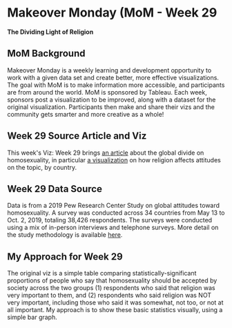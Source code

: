 # Makeover Monday (MoM - Week 29
**The Dividing Light of Religion**

## MoM Background
Makeover Monday is a weekly learning and development opportunity to work with a given data set and create better, more effective visualizations.  The goal with MoM is to make information more accessible, and participants are from around the world.  MoM is sponsored by Tableau.  Each week, sponsors post a visualization to be improved, along with a dataset for the original visualization.  Participants then make and share their vizs and the community gets smarter and more creative as a whole!

## Week 29 Source Article and Viz
This week's Viz: Week 29 brings [an article](https://www.pewresearch.org/global/2020/06/25/global-divide-on-homosexuality-persists/) about the global divide on homosexuality, in particular [a visualization](https://data.world/makeovermonday/2020w29-the-global-divide-on-homosexuality-persists) on how religion affects attitudes on the topic, by country.

## Week 29 Data Source
Data is from a 2019 Pew Research Center Study on global attitudes toward homosexuality.  A survey was conducted across 34 countries from May 13 to Oct. 2, 2019, totaling 38,426 respondents. The surveys were conducted using a mix of in-person interviews and telephone surveys.  More detail on the study methodology is available [here](https://www.pewresearch.org/methodology/international-survey-research/international-methodology/all-survey/all-country/all-year).

## My Approach for Week 29
The original viz is a simple table comparing statistically-significant proportions of people who say that homosexuality should be accepted by society across the two groups (1) respondents who said that religion was very important to them, and (2) respondents who said religion was NOT very important, including those who said it was somewhat, not too, or not at all important.  My approach is to show these basic statistics visually, using a simple bar graph.  
